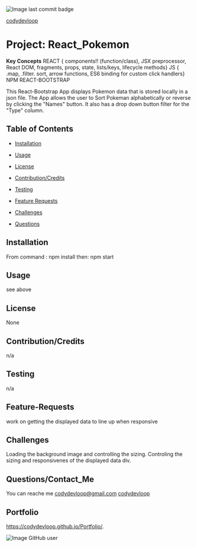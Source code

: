 ![Image last commit badge]( https://img.shields.io/github/last-commit/codydevloop/readMeFileGeneratorApp)

   [codydevloop](codydevloop)
   # Project: React_Pokemon 

   **Key Concepts**
   REACT { components!! (function/class), JSX preprocessor, React DOM, fragments,  props, state, lists/keys, lifecycle methods}  JS { .map, .filter. sort, arrow functions, ES6 binding for custom click handlers}  NPM REACT-BOOTSTRAP 
   
  This React-Bootstrap App displays Pokemon data that is stored locally in a json file.  The App allows the user to Sort Pokeman alphabetically or reverse by clicking the "Names" button.  It also has a drop down button filter for the "Type" column.

   ## Table of Contents
   * [Installation](#installation)
  
   * [Usage](#usage)
   
   * [License](#license)

   * [Contribution/Credits](#Contributions/Credits)
  
   * [Testing](#testing)
 
   * [Feature Requests](#Feature-Requests)
   
   * [Challenges](#challenges)
  
   * [Questions](#questions)

## Installation
From command :  npm install  then: npm start
## Usage
see above
## License
None
## Contribution/Credits
n/a
## Testing
n/a
## Feature-Requests
work on getting the displayed data to line up when responsive
## Challenges
Loading the background image and controlling the sizing.   Controling the sizing and responsivenes of the displayed data div. 
## Questions/Contact_Me
You can reache me codydevloop@gmail.com
[codydevloop](codydevloop)
## Portfolio
https://codydevloop.github.io/Portfolio/.

![Image GitHub user](https://avatars3.githubusercontent.com/u/60554516?v=4)

  